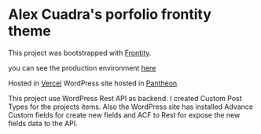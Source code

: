 # Alex Cuadra's porfolio frontity theme

This project was bootstrapped with [Frontity](https://frontity.org/).

you can see the production environment [here](https://www.alexcuadra.dev/)

Hosted in [Vercel](https://vercel.com/)
WordPress site hosted in [Pantheon](https://pantheon.io/)

This project use WordPress Rest API as backend. I created Custom 
Post Types for the projects items.
Also the WordPress site has installed Advance Custom fields for create
new fields and ACF to Rest for expose the new fields data to the API.

